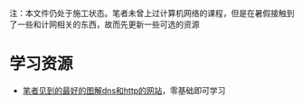 注：本文件仍处于施工状态。笔者未曾上过计算机网络的课程，但是在暑假接触到了一些和计网相关的东西，故而先更新一些可选的资源


# 学习资源
- [笔者见到的最好的图解dns和http的网站](https://dnsimple.com/comics)，零基础即可学习
